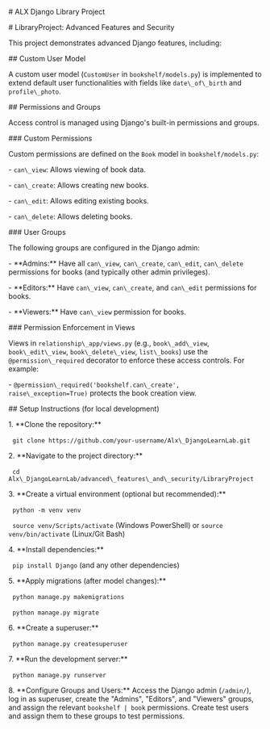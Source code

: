 \# ALX Django Library Project

\# LibraryProject: Advanced Features and Security



This project demonstrates advanced Django features, including:



\## Custom User Model

A custom user model (`CustomUser` in `bookshelf/models.py`) is implemented to extend default user functionalities with fields like `date\_of\_birth` and `profile\_photo`.



\## Permissions and Groups

Access control is managed using Django's built-in permissions and groups.



\### Custom Permissions

Custom permissions are defined on the `Book` model in `bookshelf/models.py`:

\- `can\_view`: Allows viewing of book data.

\- `can\_create`: Allows creating new books.

\- `can\_edit`: Allows editing existing books.

\- `can\_delete`: Allows deleting books.



\### User Groups

The following groups are configured in the Django admin:

\- \*\*Admins:\*\* Have all `can\_view`, `can\_create`, `can\_edit`, `can\_delete` permissions for books (and typically other admin privileges).

\- \*\*Editors:\*\* Have `can\_view`, `can\_create`, and `can\_edit` permissions for books.

\- \*\*Viewers:\*\* Have `can\_view` permission for books.



\### Permission Enforcement in Views

Views in `relationship\_app/views.py` (e.g., `book\_add\_view`, `book\_edit\_view`, `book\_delete\_view`, `list\_books`) use the `@permission\_required` decorator to enforce these access controls. For example:

\- `@permission\_required('bookshelf.can\_create', raise\_exception=True)` protects the book creation view.



\## Setup Instructions (for local development)



1\.  \*\*Clone the repository:\*\*

&nbsp;   `git clone https://github.com/your-username/Alx\_DjangoLearnLab.git`

2\.  \*\*Navigate to the project directory:\*\*

&nbsp;   `cd Alx\_DjangoLearnLab/advanced\_features\_and\_security/LibraryProject`

3\.  \*\*Create a virtual environment (optional but recommended):\*\*

&nbsp;   `python -m venv venv`

&nbsp;   `source venv/Scripts/activate` (Windows PowerShell) or `source venv/bin/activate` (Linux/Git Bash)

4\.  \*\*Install dependencies:\*\*

&nbsp;   `pip install Django` (and any other dependencies)

5\.  \*\*Apply migrations (after model changes):\*\*

&nbsp;   `python manage.py makemigrations`

&nbsp;   `python manage.py migrate`

6\.  \*\*Create a superuser:\*\*

&nbsp;   `python manage.py createsuperuser`

7\.  \*\*Run the development server:\*\*

&nbsp;   `python manage.py runserver`

8\.  \*\*Configure Groups and Users:\*\* Access the Django admin (`/admin/`), log in as superuser, create the "Admins", "Editors", and "Viewers" groups, and assign the relevant `bookshelf | book` permissions. Create test users and assign them to these groups to test permissions.

